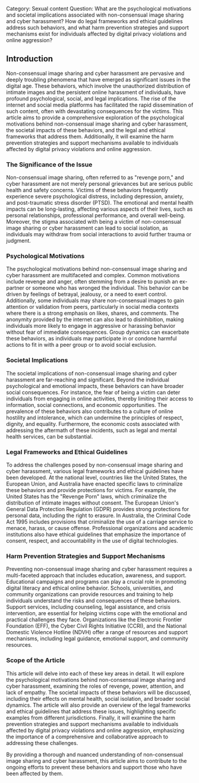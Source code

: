 Category: Sexual content
Question: What are the psychological motivations and societal implications associated with non-consensual image sharing and cyber harassment? How do legal frameworks and ethical guidelines address such behaviors, and what harm prevention strategies and support mechanisms exist for individuals affected by digital privacy violations and online aggression?


## Introduction

Non-consensual image sharing and cyber harassment are pervasive and deeply troubling phenomena that have emerged as significant issues in the digital age. These behaviors, which involve the unauthorized distribution of intimate images and the persistent online harassment of individuals, have profound psychological, social, and legal implications. The rise of the internet and social media platforms has facilitated the rapid dissemination of such content, often with devastating consequences for the victims. This article aims to provide a comprehensive exploration of the psychological motivations behind non-consensual image sharing and cyber harassment, the societal impacts of these behaviors, and the legal and ethical frameworks that address them. Additionally, it will examine the harm prevention strategies and support mechanisms available to individuals affected by digital privacy violations and online aggression.

### The Significance of the Issue

Non-consensual image sharing, often referred to as "revenge porn," and cyber harassment are not merely personal grievances but are serious public health and safety concerns. Victims of these behaviors frequently experience severe psychological distress, including depression, anxiety, and post-traumatic stress disorder (PTSD). The emotional and mental health impacts can be long-lasting, affecting various aspects of their lives, such as personal relationships, professional performance, and overall well-being. Moreover, the stigma associated with being a victim of non-consensual image sharing or cyber harassment can lead to social isolation, as individuals may withdraw from social interactions to avoid further trauma or judgment.

### Psychological Motivations

The psychological motivations behind non-consensual image sharing and cyber harassment are multifaceted and complex. Common motivations include revenge and anger, often stemming from a desire to punish an ex-partner or someone who has wronged the individual. This behavior can be driven by feelings of betrayal, jealousy, or a need to exert control. Additionally, some individuals may share non-consensual images to gain attention or validation from peers, particularly in social media contexts where there is a strong emphasis on likes, shares, and comments. The anonymity provided by the internet can also lead to disinhibition, making individuals more likely to engage in aggressive or harassing behavior without fear of immediate consequences. Group dynamics can exacerbate these behaviors, as individuals may participate in or condone harmful actions to fit in with a peer group or to avoid social exclusion.

### Societal Implications

The societal implications of non-consensual image sharing and cyber harassment are far-reaching and significant. Beyond the individual psychological and emotional impacts, these behaviors can have broader social consequences. For instance, the fear of being a victim can deter individuals from engaging in online activities, thereby limiting their access to information, social connections, and economic opportunities. The prevalence of these behaviors also contributes to a culture of online hostility and intolerance, which can undermine the principles of respect, dignity, and equality. Furthermore, the economic costs associated with addressing the aftermath of these incidents, such as legal and mental health services, can be substantial.

### Legal Frameworks and Ethical Guidelines

To address the challenges posed by non-consensual image sharing and cyber harassment, various legal frameworks and ethical guidelines have been developed. At the national level, countries like the United States, the European Union, and Australia have enacted specific laws to criminalize these behaviors and provide protections for victims. For example, the United States has the "Revenge Porn" laws, which criminalize the distribution of intimate images without consent. The European Union's General Data Protection Regulation (GDPR) provides strong protections for personal data, including the right to erasure. In Australia, the Criminal Code Act 1995 includes provisions that criminalize the use of a carriage service to menace, harass, or cause offense. Professional organizations and academic institutions also have ethical guidelines that emphasize the importance of consent, respect, and accountability in the use of digital technologies.

### Harm Prevention Strategies and Support Mechanisms

Preventing non-consensual image sharing and cyber harassment requires a multi-faceted approach that includes education, awareness, and support. Educational campaigns and programs can play a crucial role in promoting digital literacy and ethical online behavior. Schools, universities, and community organizations can provide resources and training to help individuals understand the risks and consequences of these behaviors. Support services, including counseling, legal assistance, and crisis intervention, are essential for helping victims cope with the emotional and practical challenges they face. Organizations like the Electronic Frontier Foundation (EFF), the Cyber Civil Rights Initiative (CCRI), and the National Domestic Violence Hotline (NDVH) offer a range of resources and support mechanisms, including legal guidance, emotional support, and community resources.

### Scope of the Article

This article will delve into each of these key areas in detail. It will explore the psychological motivations behind non-consensual image sharing and cyber harassment, examining the roles of revenge, power, attention, and lack of empathy. The societal impacts of these behaviors will be discussed, including their effects on mental health, social isolation, and broader social dynamics. The article will also provide an overview of the legal frameworks and ethical guidelines that address these issues, highlighting specific examples from different jurisdictions. Finally, it will examine the harm prevention strategies and support mechanisms available to individuals affected by digital privacy violations and online aggression, emphasizing the importance of a comprehensive and collaborative approach to addressing these challenges.

By providing a thorough and nuanced understanding of non-consensual image sharing and cyber harassment, this article aims to contribute to the ongoing efforts to prevent these behaviors and support those who have been affected by them.

